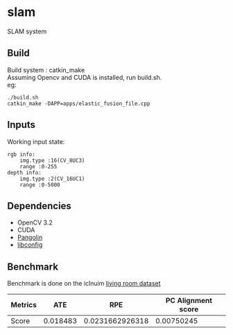 # slam
SLAM system

## Build
Build system : catkin_make <br>
Assuming Opencv and CUDA is installed, run build.sh. <br>
eg:
```
./build.sh
catkin_make -DAPP=apps/elastic_fusion_file.cpp
```
## Inputs
Working input state:
```
rgb info:
	img.type :16(CV_8UC3)
	range :0-255
depth info:
	img.type :2(CV_16UC1)
	range :0-5000

```
## Dependencies 
* OpenCV 3.2
* CUDA
* [Pangolin](https://github.com/stevenlovegrove/Pangolin)
* [libconfig](https://github.com/hyperrealm/libconfig.git)

## Benchmark
Benchmark is done on the iclnuim [living room dataset](http://www.doc.ic.ac.uk/~ahanda/living_room_traj0_frei_png.tar.gz)

Metrics | ATE | RPE | PC Alignment score
--- | --- | --- | --- |
Score | 0.018483 | 0.0231662926318 | 0.00750245 
